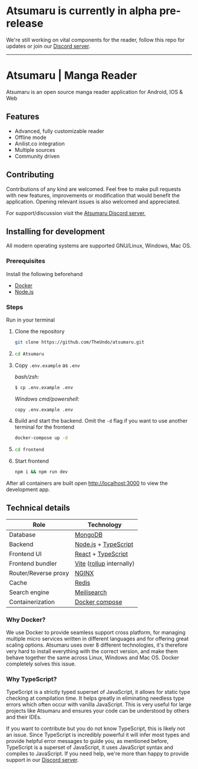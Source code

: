 # Atsumaru is currently in alpha pre-release
We're still working on vital components for the reader, follow this repo for updates or join our [Discord server](https://discord.gg/Tj4QmEF4uV).
***

# Atsumaru | Manga Reader
Atsumaru is an open source manga reader application for Android, IOS & Web

## Features
- Advanced, fully customizable reader
- Offline mode
- Anilist.co integration
- Multiple sources
- Community driven

## Contributing
Contributions of any kind are welcomed. Feel free to make pull requests with new features, improvements or modification that would benefit the application. Opening relevant issues is also welcomed and appreciated.

For support/discussion visit the [Atsumaru Discord server](https://discord.gg/Tj4QmEF4uV),

## Installing for development
All modern operating systems are supported GNU/Linux, Windows, Mac OS.
### Prerequisites
Install the following beforehand
- [Docker](https://www.docker.com/get-started)
- [Node.js](https://nodejs.dev/)

### Steps
Run in your terminal
1. Clone the repository
   ```sh
   git clone https://github.com/TheUndo/atsumaru.git
    ```
2. ```sh
   cd Atsumaru
    ```
3. Copy `.env.example` as `.env`

   *bash/zsh:*
   ```sh
   $ cp .env.example .env
   ```
   *Windows cmd/powershell:*
   ```sh
   copy .env.example .env
   ```
4. Build and start the backend. Omit the `-d` flag if you want to use another terminal for the frontend
   ```sh
   docker-compose up -d
   ```
5. ```sh
   cd frontend
   ```
6. Start frontend
   ```sh
   npm i && npm run dev
   ```

After all containers are built open <a href="http://localhost:3000" target="_blanc">http://localhost:3000</a> to view the development app.

## Technical details
| Role                 | Technology                                                                                                                              |
| -------------------- | --------------------------------------------------------------------------------------------------------------------------------------- |
| Database             | <a href="https://www.mongodb.com/" target="_blanc">MongoDB</a>                                                                          |
| Backend              | [Node.js](https://nodejs.dev/) + <a href="https://www.typescriptlang.org/" target="_blanc">TypeScript</a>                               |
| Frontend UI          | <a href="https://reactjs.org/" target="_blanc">React</a> + <a href="https://www.typescriptlang.org/" target="_blanc">TypeScript</a>     |
| Frontend bundler     | <a href="https://vitejs.dev/" target="_blanc">Vite</a> (<a href="https://rollupjs.org/guide/en/" target="_blanc">rollup</a> internally) |
| Router/Reverse proxy | <a href="https://nginx.org/en/" target="_blanc">NGINX</a>                                                                               |
| Cache                | <a href="https://redis.io/" target="_blanc">Redis</a>                                                                                   |
| Search engine        | <a href="https://www.meilisearch.com/" target="_blanc">Meilisearch</a>                                                                  |
| Containerization     | <a href="https://docs.docker.com/compose/" target="_blanc">Docker compose</a>                                                           |

### Why Docker?
We use Docker to provide seamless support cross platform, for managing multiple micro services written in different languages and for offering great scaling options. Atsumaru uses over 8 different technologies, it's therefore very hard to install everything with the correct version, and make them behave together the same across Linux, Windows and Mac OS. Docker completely solves this issue.

### Why TypeScript?
TypeScript is a strictly typed superset of JavaScript, it allows for static type checking at compilation time. It helps greatly in eliminating needless type errors which often occur with vanilla JavaScript. This is very useful for large projects like Atsumaru and ensures your code can be understood by others and their IDEs.

If you want to contribute but you do not know TypeScript, this is likely not an issue. Since TypeScript is incredibly powerful it will infer most types and provide helpful error messages to guide you, as mentioned before, TypeScript is a superset of JavaScript, it uses JavaScript syntax and compiles to JavaScript. If you need help, we're more than happy to provide support in our [Discord server](https://discord.gg/Tj4QmEF4uV).